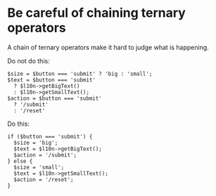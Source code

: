 # Be careful of chaining ternary operators

A chain of ternary operators make it hard to judge what is happening.

Do not do this:

```text
$size = $button === 'submit' ? 'big : 'small';
$text = $button === 'submit'
  ? $l10n->getBigText()
  : $l10n->getSmallText();
$action = $button === 'submit'
  ? '/submit'
  : '/reset'
```

Do this:

```text
if ($button === 'submit') {
  $size = 'big';
  $text = $l10n->getBigText();
  $action = '/submit';
} else {
  $size = 'small';
  $text = $l10n->getSmallText();
  $action = '/reset';
}
```

## 


